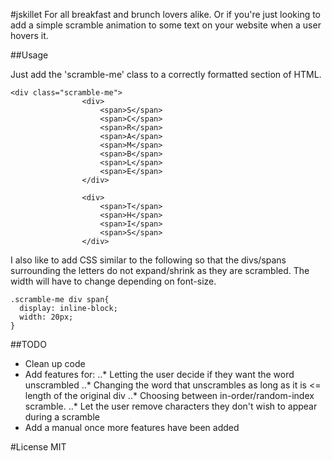 #jskillet
For all breakfast and brunch lovers alike. 
Or if you're just looking to add a simple scramble animation to some text on your website when a user hovers it.

##Usage

Just add the 'scramble-me' class to a correctly formatted section of HTML.

```
<div class="scramble-me">
				<div>
					<span>S</span>
					<span>C</span>
					<span>R</span>
					<span>A</span>
					<span>M</span>
					<span>B</span>
					<span>L</span>
					<span>E</span>
				</div>

				<div>
					<span>T</span>
					<span>H</span>
					<span>I</span>
					<span>S</span>
				</div>
```

I also like to add CSS similar to the following so that the divs/spans surrounding the letters 
do not expand/shrink as they are scrambled. The width will have to change depending on font-size. 

```
.scramble-me div span{
  display: inline-block;
  width: 20px;
}
```

##TODO

* Clean up code
* Add features for:
..* Letting the user decide if they want the word unscrambled
..* Changing the word that unscrambles as long as it is <= length of the original div
..* Choosing between in-order/random-index scramble.
..* Let the user remove characters they don't wish to appear during a scramble
* Add a manual once more features have been added

#License
MIT

